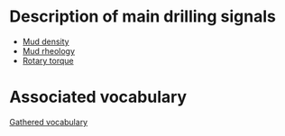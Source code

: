 # Description of main drilling signals

- [Mud density](Mud_Density.md)
- [Mud rheology](Mud_Rheology.md)
- [Rotary torque](RotaryTorque.md)

# Associated vocabulary

[Gathered vocabulary](Gathered_vocabulary.md)